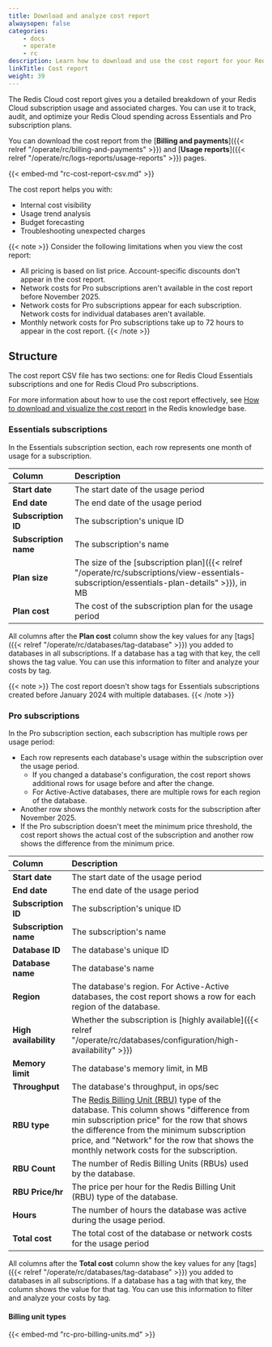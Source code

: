 ```yaml
---
title: Download and analyze cost report
alwaysopen: false
categories:
    - docs
    - operate
    - rc
description: Learn how to download and use the cost report for your Redis Cloud account.
linkTitle: Cost report
weight: 39
---
```


The Redis Cloud cost report gives you a detailed breakdown of your Redis Cloud subscription usage and associated charges. You can use it to track, audit, and optimize your Redis Cloud spending across Essentials and Pro subscription plans.

You can download the cost report from the [**Billing and payments**]({{< relref "/operate/rc/billing-and-payments" >}}) and [**Usage reports**]({{< relref "/operate/rc/logs-reports/usage-reports" >}}) pages.

{{< embed-md "rc-cost-report-csv.md" >}}

The cost report helps you with:

-   Internal cost visibility
-   Usage trend analysis
-   Budget forecasting
-   Troubleshooting unexpected charges

{{< note >}}
Consider the following limitations when you view the cost report:

-   All pricing is based on list price. Account-specific discounts don't appear in the cost report.
-   Network costs for Pro subscriptions aren't available in the cost report before November 2025.
-   Network costs for Pro subscriptions appear for each subscription. Network costs for individual databases aren't available.
-   Monthly network costs for Pro subscriptions take up to 72 hours to appear in the cost report.
{{< /note >}}

## Structure

The cost report CSV file has two sections: one for Redis Cloud Essentials subscriptions and one for Redis Cloud Pro subscriptions.

For more information about how to use the cost report effectively, see [How to download and visualize the cost report](https://support.redislabs.com/hc/en-us/articles/30042563097874-How-to-Download-and-Visualize-Redis-Cloud-Cost-Report) in the Redis knowledge base.

### Essentials subscriptions

In the Essentials subscription section, each row represents one month of usage for a subscription.

| Column | Description |
|:-------|:------------|
| **Start date** | The start date of the usage period |
| **End date** | The end date of the usage period |
| **Subscription ID** | The subscription's unique ID |
| **Subscription name** | The subscription's name |
| **Plan size** | The size of the [subscription plan]({{< relref "/operate/rc/subscriptions/view-essentials-subscription/essentials-plan-details" >}}), in MB |
| **Plan cost** | The cost of the subscription plan for the usage period |

All columns after the **Plan cost** column show the key values for any [tags]({{< relref "/operate/rc/databases/tag-database" >}}) you added to databases in all subscriptions. If a database has a tag with that key, the cell shows the tag value. You can use this information to filter and analyze your costs by tag.

{{< note >}}
The cost report doesn't show tags for Essentials subscriptions created before January 2024 with multiple databases.
{{< /note >}}

### Pro subscriptions

In the Pro subscription section, each subscription has multiple rows per usage period:

-   Each row represents each database's usage within the subscription over the usage period.
    -   If you changed a database's configuration, the cost report shows additional rows for usage before and after the change.
    -   For Active-Active databases, there are multiple rows for each region of the database.
-   Another row shows the monthly network costs for the subscription after November 2025.
-   If the Pro subscription doesn't meet the minimum price threshold, the cost report shows the actual cost of the subscription and another row shows the difference from the minimum price.

| Column | Description |
|:-------|:------------|
| **Start date** | The start date of the usage period |
| **End date** | The end date of the usage period |
| **Subscription ID** | The subscription's unique ID |
| **Subscription name** | The subscription's name |
| **Database ID** | The database's unique ID |
| **Database name** | The database's name |
| **Region** | The database's region. For Active-Active databases, the cost report shows a row for each region of the database. |
| **High availability** | Whether the subscription is [highly available]({{< relref "/operate/rc/databases/configuration/high-availability" >}}) |
| **Memory limit** | The database's memory limit, in MB |
| **Throughput** | The database's throughput, in ops/sec |
| **RBU type** | The [Redis Billing Unit (RBU)](#billing-unit-types) type of the database. This column shows "difference from min subscription price" for the row that shows the difference from the minimum subscription price, and "Network" for the row that shows the monthly network costs for the subscription. |
| **RBU Count** | The number of Redis Billing Units (RBUs) used by the database. |
| **RBU Price/hr** | The price per hour for the Redis Billing Unit (RBU) type of the database. |
| **Hours** | The number of hours the database was active during the usage period. |
| **Total cost** | The total cost of the database or network costs for the usage period |

All columns after the **Total cost** column show the key values for any [tags]({{< relref "/operate/rc/databases/tag-database" >}}) you added to databases in all subscriptions. If a database has a tag with that key, the column shows the value for that tag. You can use this information to filter and analyze your costs by tag.

#### Billing unit types

{{< embed-md "rc-pro-billing-units.md" >}}

